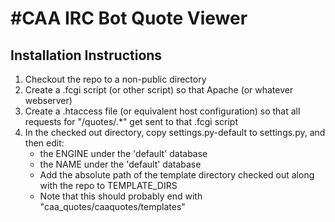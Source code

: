 # \#CAA IRC Bot Quote Viewer

## Installation Instructions
1.  Checkout the repo to a non-public directory
1.  Create a .fcgi script (or other script) so that Apache (or whatever webserver)
1.  Create a .htaccess file (or equivalent host configuration) so that all requests for "/quotes/.*" get sent to that .fcgi script
1.  In the checked out directory, copy settings.py-default to settings.py, and then edit:
    *  the ENGINE under the 'default' database
    *  the NAME under the 'default' database
    *  Add the absolute path of the template directory checked out along with the repo to TEMPLATE_DIRS
      * Note that this should probably end with "caa_quotes/caaquotes/templates"